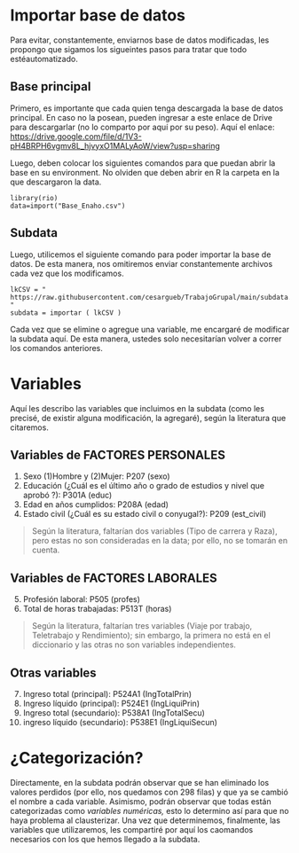 # Importar base de datos

Para evitar, constantemente, enviarnos base de datos modificadas, les propongo que sigamos los sigueintes pasos para tratar que todo estéautomatizado.

## Base principal

Primero, es importante que cada quien tenga descargada la base de datos principal. En caso no la posean, pueden ingresar a este enlace de Drive para descargarlar (no lo comparto por aquí por su peso). Aquí el enlace: https://drive.google.com/file/d/1V3-pH4BRPH6vgmv8L_hjvyxO1MALyAoW/view?usp=sharing

Luego, deben colocar los siguientes comandos para que puedan abrir la base en su environment. No olviden que deben abrir en R la carpeta en la que descargaron la data.

```
library(rio)
data=import("Base_Enaho.csv")
```

## Subdata

Luego, utilicemos el siguiente comando para poder importar la base de datos. De esta manera, nos omitiremos enviar constantemente archivos cada vez que los modificamos. 

```
lkCSV = " https://raw.githubusercontent.com/cesargueb/TrabajoGrupal/main/subdata.csv "
subdata = importar ( lkCSV )
```
Cada vez que se elimine o agregue una variable, me encargaré de modificar la subdata aquí. De esta manera, ustedes solo necesitarían volver a correr los comandos anteriores. 

# Variables

Aquí les describo las variables que incluimos en la subdata (como les precisé, de existir alguna modificación, la agregaré), según la literatura que citaremos. 

## Variables de FACTORES PERSONALES

1. Sexo (1)Hombre y (2)Mujer: P207 (sexo)
2. Educación (¿Cuál es el último año o grado de estudios y nivel que aprobó ?): P301A (educ)
3. Edad en años cumplidos: P208A (edad)
4. Estado civil (¿Cuál es su estado civil o conyugal?): P209 (est_civil)

> Según la literatura, faltarían dos variables (Tipo de carrera y Raza), pero estas no son consideradas en la data; por ello, no se tomarán en cuenta.

## Variables de FACTORES LABORALES

5. Profesión laboral: P505 (profes)
6. Total de horas trabajadas: P513T (horas)

> Según la literatura, faltarían tres variables (Viaje por trabajo, Teletrabajo y Rendimiento); sin embargo, la primera no está en el diccionario y las otras no son variables independientes. 

## Otras variables

7. Ingreso total (principal): P524A1 (IngTotalPrin)
8. Ingreso líquido (principal): P524E1 (IngLiquiPrin)
9. Ingreso total (secundario): P538A1 (IngTotalSecu)
10. ingreso líquido (secundario): P538E1 (IngLiquiSecun)

# ¿Categorización?

Directamente, en la subdata podrán observar que se han eliminado los valores perdidos (por ello, nos quedamos con 298 filas) y que ya se cambió el nombre a cada variable. Asimismo, podrán observar que todas están categorizadas como *variables numéricas,* esto lo determino así para que no haya problema al clausterizar. Una vez que determinemos, finalmente, las variables que utilizaremos, les compartiré por aquí los caomandos necesarios con los que hemos llegado a la subdata. 

